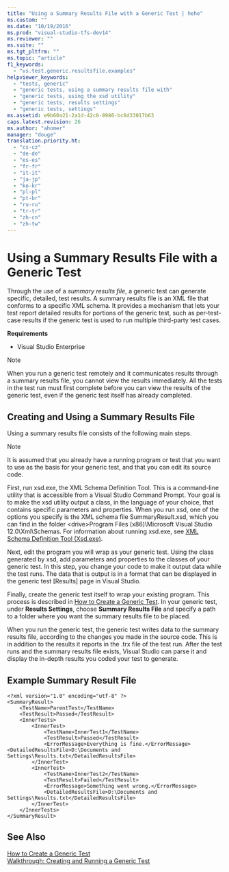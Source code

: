 ```yaml
---
title: "Using a Summary Results File with a Generic Test | hehe"
ms.custom: ""
ms.date: "10/19/2016"
ms.prod: "visual-studio-tfs-dev14"
ms.reviewer: ""
ms.suite: ""
ms.tgt_pltfrm: ""
ms.topic: "article"
f1_keywords: 
  - "vs.test.generic.resultsfile.examples"
helpviewer_keywords: 
  - "tests, generic"
  - "generic tests, using a summary results file with"
  - "generic tests, using the xsd utility"
  - "generic tests, results settings"
  - "generic tests, settings"
ms.assetid: e9b60a21-2a1d-42c0-8986-bc6d33017b63
caps.latest.revision: 26
ms.author: "ahomer"
manager: "douge"
translation.priority.ht: 
  - "cs-cz"
  - "de-de"
  - "es-es"
  - "fr-fr"
  - "it-it"
  - "ja-jp"
  - "ko-kr"
  - "pl-pl"
  - "pt-br"
  - "ru-ru"
  - "tr-tr"
  - "zh-cn"
  - "zh-tw"
---
```

# Using a Summary Results File with a Generic Test
Through the use of a *summary results file*, a generic test can generate specific, detailed, test results. A summary results file is an XML file that conforms to a specific XML schema. It provides a mechanism that lets your test report detailed results for portions of the generic test, such as per-test-case results if the generic test is used to run multiple third-party test cases.  
  
 **Requirements**  
  
-   Visual Studio Enterprise  
  
> [!NOTE]
>  When you run a generic test remotely and it communicates results through a summary results file, you cannot view the results immediately. All the tests in the test run must first complete before you can view the results of the generic test, even if the generic test itself has already completed.  
  
## Creating and Using a Summary Results File  
 Using a summary results file consists of the following main steps.  
  
> [!NOTE]
>  It is assumed that you already have a running program or test that you want to use as the basis for your generic test, and that you can edit its source code.  
  
 First, run xsd.exe, the XML Schema Definition Tool. This is a command-line utility that is accessible from a Visual Studio Command Prompt. Your goal is to make the xsd utility output a class, in the language of your choice, that contains specific parameters and properties. When you run xsd, one of the options you specify is the XML schema file SummaryResult.xsd, which you can find in the folder \<drive>Program Files (x86)\Microsoft Visual Studio 12.0\Xml\Schemas. For information about running xsd.exe, see [XML Schema Definition Tool (Xsd.exe)](../Topic/XML%20Schema%20Definition%20Tool%20\(Xsd.exe\).md).  
  
 Next, edit the program you will wrap as your generic test. Using the class generated by xsd, add parameters and properties to the classes of your generic test. In this step, you change your code to make it output data while the test runs. The data that is output is in a format that can be displayed in the generic test [Results] page in Visual Studio.  
  
 Finally, create the generic test itself to wrap your existing program. This process is described in [How to Create a Generic Test](../test/creating-an-automated-test-that-runs-an-executable-using-generic-tests.md#CreatingGenericTests_HowTo). In your generic test, under **Results Settings**, choose **Summary Results File** and specify a path to a folder where you want the summary results file to be placed.  
  
 When you run the generic test, the generic test writes data to the summary results file, according to the changes you made in the source code. This is in addition to the results it reports in the .trx file of the test run.  After the test runs and the summary results file exists, Visual Studio can parse it and display the in-depth results you coded your test to generate.  
  
## Example Summary Result File  
  
```  
<?xml version="1.0" encoding="utf-8" ?>  
<SummaryResult>  
    <TestName>ParentTest</TestName>  
    <TestResult>Passed</TestResult>  
    <InnerTests>  
        <InnerTest>  
            <TestName>InnerTest1</TestName>  
            <TestResult>Passed</TestResult>  
            <ErrorMessage>Everything is fine.</ErrorMessage>  
<DetailedResultsFile>D:\Documents and Settings\Results.txt</DetailedResultsFile>  
        </InnerTest>  
        <InnerTest>  
            <TestName>InnerTest2</TestName>  
            <TestResult>Failed</TestResult>  
            <ErrorMessage>Something went wrong.</ErrorMessage>  
            <DetailedResultsFile>D:\Documents and Settings\Results.txt</DetailedResultsFile>  
        </InnerTest>  
    </InnerTests>  
</SummaryResult>  
```  
  
## See Also  
 [How to Create a Generic Test](../test/creating-an-automated-test-that-runs-an-executable-using-generic-tests.md#CreatingGenericTests_HowTo)   
 [Walkthrough: Creating and Running a Generic Test](../test/walkthrough--creating-and-running-a-generic-test.md)